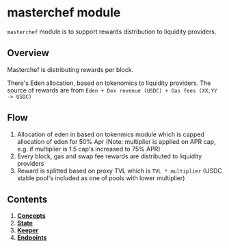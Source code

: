 # masterchef module

`masterchef` module is to support rewards distribution to liquidity providers.

## Overview

Masterchef is distributing rewards per block.

There's Eden allocation, based on tokenomics to liquidity providers.
The source of rewards are from `Eden + Dex revenue (USDC) + Gas fees (XX,YY -> USDC)`

## Flow

1. Allocation of eden in based on tokenmics module which is capped allocation of eden for 50% Apr (Note: multiplier is applied on APR cap, e.g. if multiplier is 1.5 cap's increased to 75% APR)
2. Every block, gas and swap fee rewards are distributed to liquidity providers
3. Reward is splitted based on proxy TVL which is `TVL * multiplier` (USDC stable pool's included as one of pools with lower multiplier)

## Contents

1. **[Concepts](01_concepts.md)**
2. **[State](02_state.md)**
3. **[Keeper](03_keeper.md)**
4. **[Endpoints](04_endpoints.md)**
